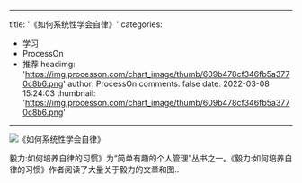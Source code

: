
---
title: '《如何系统性学会自律》'
categories: 
 - 学习
 - ProcessOn
 - 推荐
headimg: 'https://img.processon.com/chart_image/thumb/609b478cf346fb5a3770c8b6.png'
author: ProcessOn
comments: false
date: 2022-03-08 15:24:03
thumbnail: 'https://img.processon.com/chart_image/thumb/609b478cf346fb5a3770c8b6.png'
---

<div>   
<img class="thumb" alt="《如何系统性学会自律》" src="https://img.processon.com/chart_image/thumb/609b478cf346fb5a3770c8b6.png" referrerpolicy="no-referrer">
<p>毅力:如何培养自律的习惯》为“简单有趣的个人管理”丛书之一。《毅力:如何培养自律的习惯》作者阅读了大量关于毅力的文章和图..</p>  
</div>
            